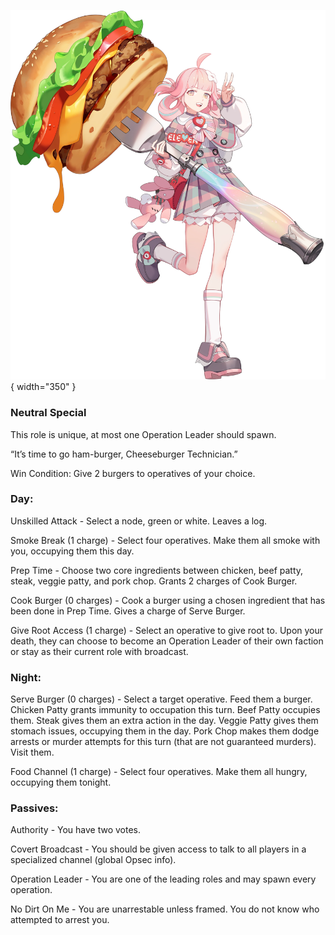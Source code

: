 ![cheeseburgertechnician.png](Images/cheeseburgertechnician.png){ width="350" }

### **Neutral Special**

This role is unique, at most one Operation Leader should spawn.

“It’s time to go ham-burger, Cheeseburger Technician.”

Win Condition: Give 2 burgers to operatives of your choice.

### **Day:**

Unskilled Attack - Select a node, green or white. Leaves a log.

Smoke Break (1 charge) - Select four operatives. Make them all smoke with you, occupying them this day.

Prep Time - Choose two core ingredients between chicken, beef patty, steak, veggie patty, and pork chop. Grants 2 charges of Cook Burger.

Cook Burger (0 charges) - Cook a burger using a chosen ingredient that has been done in Prep Time. Gives a charge of Serve Burger.

Give Root Access (1 charge) - Select an operative to give root to. Upon your death, they can choose to become an Operation Leader of their own faction or stay as their current role with broadcast.

### **Night:**

Serve Burger (0 charges) - Select a target operative. Feed them a burger. Chicken Patty grants immunity to occupation this turn. Beef Patty occupies them. Steak gives them an extra action in the day. Veggie Patty gives them stomach issues, occupying them in the day. Pork Chop makes them dodge arrests or murder attempts for this turn (that are not guaranteed murders). Visit them.

Food Channel (1 charge) - Select four operatives. Make them all hungry, occupying them tonight.

### **Passives:**

Authority - You have two votes.

Covert Broadcast - You should be given access to talk to all players in a specialized channel (global Opsec info).

Operation Leader - You are one of the leading roles and may spawn every operation.

No Dirt On Me - You are unarrestable unless framed. You do not know who attempted to arrest you.